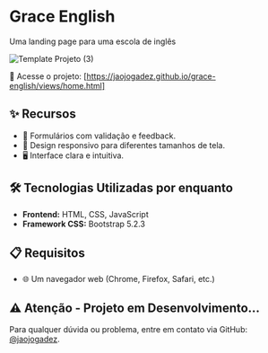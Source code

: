 # Grace English

Uma landing page para uma escola de inglês

![Template Projeto (3)](https://github.com/user-attachments/assets/228c13ca-dfe4-4134-8b67-e9d2d2ad7217)


🔗 Acesse o projeto: [https://jaojogadez.github.io/grace-english/views/home.html]

## ✨ Recursos

* 🚫 Formulários com validação e feedback.
* 📱 Design responsivo para diferentes tamanhos de tela.
* 🖥️ Interface clara e intuitiva.

## 🛠️ Tecnologias Utilizadas por enquanto

* **Frontend:** HTML, CSS, JavaScript
* **Framework CSS:** Bootstrap 5.2.3

## 📋 Requisitos

* 🌐 Um navegador web (Chrome, Firefox, Safari, etc.)

## ⚠️ Atenção - Projeto em Desenvolvimento...
Para qualquer dúvida ou problema, entre em contato via GitHub: [@jaojogadez](https://github.com/jaojogadez).
<!--
## 📜 Licença

Este projeto está licenciado sob a Licença MIT - veja o arquivo [LICENSE](LICENSE) para mais detalhes.

## 📩 Contato/Suporte

 -->

